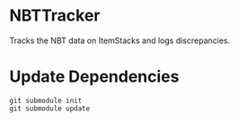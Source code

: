 NBTTracker
=============

Tracks the NBT data on ItemStacks and logs discrepancies.


Update Dependencies
===============

    git submodule init
    git submodule update